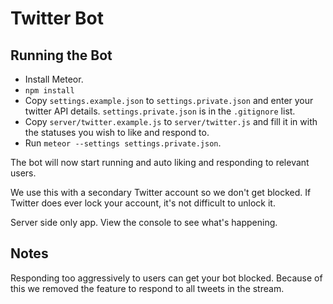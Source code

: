 # Twitter Bot

## Running the Bot
* Install Meteor.
* `npm install`
* Copy `settings.example.json` to `settings.private.json` and enter your twitter API details. `settings.private.json` is in the `.gitignore` list.
* Copy `server/twitter.example.js` to `server/twitter.js` and fill it in with the statuses you wish to like and respond to.
* Run `meteor --settings settings.private.json`.

The bot will now start running and auto liking and responding to relevant users.

We use this with a secondary Twitter account so we don't get blocked. If Twitter does ever lock your account, it's not difficult to unlock it.

Server side only app. View the console to see what's happening.

## Notes
Responding too aggressively to users can get your bot blocked. Because of this we removed the feature to respond to all tweets in the stream.
